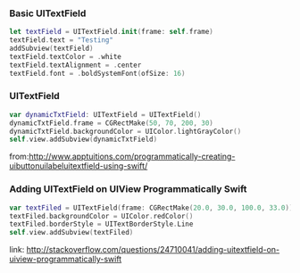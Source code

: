 ### Basic UITextField

```swift
let textField = UITextField.init(frame: self.frame)
textField.text = "Testing"
addSubview(textField)
textField.textColor = .white
textField.textAlignment = .center
textField.font = .boldSystemFont(ofSize: 16)
```

### UITextField

```swift
var dynamicTxtField: UITextField = UITextField()
dynamicTxtField.frame = CGRectMake(50, 70, 200, 30)
dynamicTxtField.backgroundColor = UIColor.lightGrayColor()
self.view.addSubview(dynamicTxtField)
```
from:http://www.apptuitions.com/programmatically-creating-uibuttonuilabeluitextfield-using-swift/


### Adding UITextField on UIView Programmatically Swift

```swift
var textFiled = UITextField(frame: CGRectMake(20.0, 30.0, 100.0, 33.0))
textFiled.backgroundColor = UIColor.redColor()
textFiled.borderStyle = UITextBorderStyle.Line
self.view.addSubview(textFiled)
```
link: http://stackoverflow.com/questions/24710041/adding-uitextfield-on-uiview-programmatically-swift
